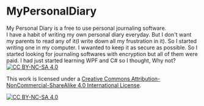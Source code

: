 # MyPersonalDiary
My Personal Diary is a free to use personal journaling software.  
I have a habit of writing my own personal diary everyday. But I don't want my parents to read any of it(I write down all my frustration in it). So I started writing one in my computer. I wwanted to keep it as secure as possible. So I started looking for journaling softwares with encryption but all of them were paid. I had just started learning WPF and C# so I thought, Why not?  
[![CC BY-NC-SA 4.0][cc-by-nc-sa-shield]][cc-by-nc-sa]

This work is licensed under a
[Creative Commons Attribution-NonCommercial-ShareAlike 4.0 International License][cc-by-nc-sa].

[![CC BY-NC-SA 4.0][cc-by-nc-sa-image]][cc-by-nc-sa]

[cc-by-nc-sa]: http://creativecommons.org/licenses/by-nc-sa/4.0/
[cc-by-nc-sa-image]: https://licensebuttons.net/l/by-nc-sa/4.0/88x31.png
[cc-by-nc-sa-shield]: https://img.shields.io/badge/License-CC%20BY--NC--SA%204.0-lightgrey.svg

